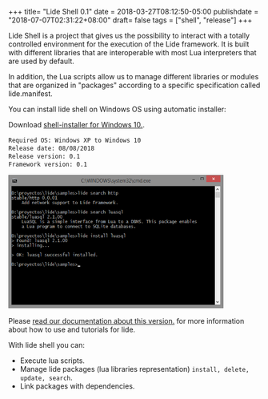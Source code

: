 +++
title= "Lide Shell 0.1"
date = 2018-03-27T08:12:50-05:00
publishdate = "2018-07-07T02:31:22+08:00"
draft= false
tags = ["shell", "release"]
+++

Lide Shell is a project that gives us the possibility to interact with a totally controlled environment for the execution of the Lide framework. It is built with different libraries that are interoperable with most Lua interpreters that are used by default.

In addition, the Lua scripts allow us to manage different libraries or modules that are organized in "packages" according to a specific specification called lide.manifest.

You can install lide shell on Windows OS using automatic installer:

Download [shell-installer for Windows 10.](https://github.com/lidesdk/shell/releases/download/v0.1-beta/shell-installer-0.1-11.exe).

```
Required OS: Windows XP to Windows 10
Release date: 08/08/2018
Release version: 0.1
Framework version: 0.1
```


<img src="/screenshot.png" 
alt="Lide shell cmd screenshot" width="430" height="266" border="0" />

Please [read our documentation about this version.](http://lide-framework.readthedocs.io/en/0.1/) for more information about how to use and tutorials for lide.

With lide shell you can:

- Execute lua scripts.
- Manage lide packages (lua libraries representation) `install, delete, update, search`.
- Link packages with dependencies.